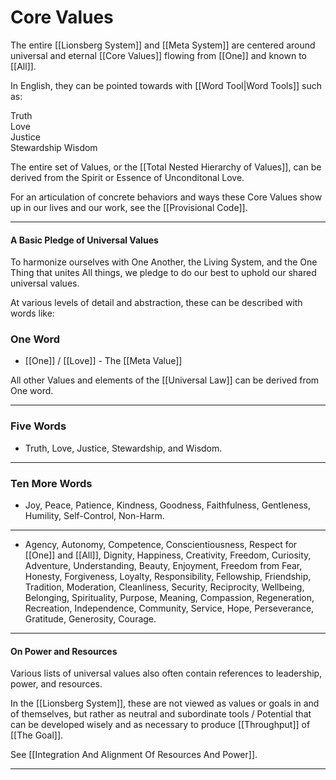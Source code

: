 # Core Values
The entire [[Lionsberg System]] and [[Meta System]] are centered around universal and eternal [[Core Values]] flowing from [[One]] and known to [[All]]. 

In English, they can be pointed towards with [[Word Tool|Word Tools]] such as: 

Truth  
Love  
Justice  
Stewardship
Wisdom  

The entire set of Values, or the [[Total Nested Hierarchy of Values]], can be derived from the Spirit or Essence of Unconditonal Love. 

For an articulation of concrete behaviors and ways these Core Values show up in our lives and our work, see the [[Provisional Code]]. 

___
#### A Basic Pledge of Universal Values 
To harmonize ourselves with One Another, the Living System, and the One Thing that unites All things, we pledge to do our best to uphold our shared universal values. 

At various levels of detail and abstraction, these can be described with words like: 

### One Word

- [[One]] / [[Love]] - The [[Meta Value]]   

All other Values and elements of the [[Universal Law]] can be derived from One word. 
____
### Five Words 
- Truth, Love, Justice, Stewardship, and Wisdom. 
___
### Ten More Words 
- Joy, Peace, Patience, Kindness, Goodness, Faithfulness, Gentleness, Humility, Self-Control, Non-Harm.  
___
- Agency, Autonomy, Competence, Conscientiousness, Respect for [[One]] and [[All]], Dignity, Happiness, Creativity, Freedom, Curiosity, Adventure, Understanding, Beauty, Enjoyment, Freedom from Fear, Honesty, Forgiveness, Loyalty, Responsibility, Fellowship, Friendship, Tradition, Moderation, Cleanliness, Security, Reciprocity, Wellbeing, Belonging, Spirituality, Purpose, Meaning, Compassion, Regeneration, Recreation, Independence, Community, Service, Hope, Perseverance, Gratitude, Generosity, Courage. 
___
#### On Power and Resources
Various lists of universal values also often contain references to leadership, power, and resources. 

In the [[Lionsberg System]], these are not viewed as values or goals in and of themselves, but rather as neutral and subordinate tools / Potential that can be developed wisely and as necessary to produce [[Throughput]] of [[The Goal]].   

See [[Integration And Alignment Of Resources And Power]]. 
____

